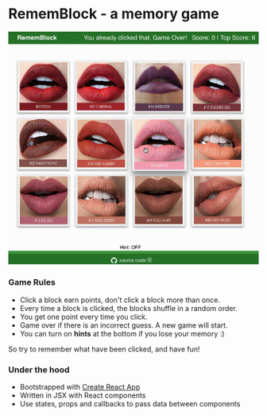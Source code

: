 # RememBlock - a memory game

<img alt="demo-gif" src="./public/assets/img/rememblock.gif">

### Game Rules
- Click a block earn points, don't click a block more than once.
- Every time a block is clicked, the blocks shuffle in a random order.
- You get one point every time you click.
- Game over if there is an incorrect guess. A new game will start.
- You can turn on **hints** at the bottom if you lose your memory :)

So try to remember what have been clicked, and have fun!

### Under the hood
- Bootstrapped with [Create React App](https://github.com/facebook/create-react-app)
- Written in JSX with React components
- Use states, props and callbacks to pass data between components

